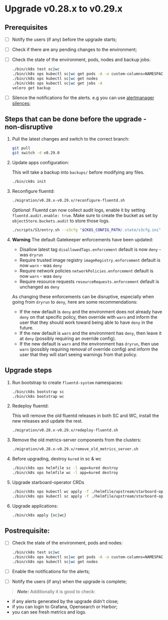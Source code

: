 # Upgrade v0.28.x to v0.29.x

## Prerequisites

- [ ] Notify the users (if any) before the upgrade starts;
- [ ] Check if there are any pending changes to the environment;
- [ ] Check the state of the environment, pods, nodes and backup jobs:

    ```bash
    ./bin/ck8s test sc|wc
    ./bin/ck8s ops kubectl sc|wc get pods -A -o custom-columns=NAMESPACE:metadata.namespace,POD:metadata.name,READY-false:status.containerStatuses[*].ready,REASON:status.containerStatuses[*].state.terminated.reason | grep false | grep -v Completed
    ./bin/ck8s ops kubectl sc|wc get nodes
    ./bin/ck8s ops kubectl sc|wc get jobs -A
    velero get backup
    ```

- [ ] Silence the notifications for the alerts. e.g you can use [alertmanager silences](https://prometheus.io/docs/alerting/latest/alertmanager/#silences);

## Steps that can be done before the upgrade - non-disruptive

1. Pull the latest changes and switch to the correct branch:

    ```bash
    git pull
    git switch -d v0.29.0
    ```

1. Update apps configuration:

    This will take a backup into `backups/` before modifying any files.

    ```bash
    ./bin/ck8s init
    ```

1. Reconfigure fluentd:

    ```bash
    ./migration/v0.28.x-v0.29.x/reconfigure-fluentd.sh
    ```

    *Optional:*
    Fluentd can now collect audit logs, enable it by setting `fluentd.audit.enable: true`.
    Make sure to create the bucket as set by `objectStore.buckets.audit` to store those logs.

    ```bash
    ./scripts/S3/entry.sh --s3cfg "$CK8S_CONFIG_PATH/.state/s3cfg.ini" create
    ```

1. **Warning** The default Gatekeeper enforcements have been updated:

    - Disallow latest tag `disallowedTags.enforcement` default is now `deny` - was `dryrun`
    - Require trusted image registry `imageRegistry.enforcement` default is now `warn` - was `deny`
    - Require network policies `networkPolicies.enforcement` default is now `warn` - was `deny`
    - Require resource requests `resourceRequests.enforcement` default is unchanged as `deny`

    As changing these enforcements can be disruptive, especially when going from `dryrun` to `deny`, here are some recommendations:

    - If the new default is `deny` and the environment does not already have `deny` on that specific policy, then override with `warn` and inform the user that they should work toward being able to have `deny` in the future.
    - If the new default is `warn` and the environment has `deny`, then leave it at `deny` (possibly requiring an override config).
    - If the new default is `warn` and the environment has `dryrun`, then use `warn` (possibly requiring removal of override config) and inform the user that they will start seeing warnings from that policy.

## Upgrade steps

1. Run bootstrap to create `fluentd-system` namespaces:

    ```bash
    ./bin/ck8s bootstrap sc
    ./bin/ck8s bootstrap wc
    ```

1. Redeploy fluentd:

    This will remove the old fluentd releases in both SC and WC, install the new releases and update the rest.

    ```bash
    ./migration/v0.28.x-v0.29.x/redeploy-fluentd.sh
    ```

1. Remove the old metrics-server components from the clusters:

   ```bash
   ./migration/v0.28.x-v0.29.x/remove_old_metrics_server.sh
   ```

1. Before upgrading, destroy `kured` in sc & wc
    ```bash
    ./bin/ck8s ops helmfile sc -l app=kured destroy
    ./bin/ck8s ops helmfile wc -l app=kured destroy
    ```

1. Upgrade starboard-operator CRDs

    ```bash
    ./bin/ck8s ops kubectl wc apply -f ./helmfile/upstream/starboard-operator/crds/
    ./bin/ck8s ops kubectl sc apply -f ./helmfile/upstream/starboard-operator/crds/
    ```

1. Upgrade applications:

    ```bash
    ./bin/ck8s apply {sc|wc}
    ```

## Postrequisite:

- [ ] Check the state of the environment, pods and nodes:

    ```bash
    ./bin/ck8s test sc|wc
    ./bin/ck8s ops kubectl sc|wc get pods -A -o custom-columns=NAMESPACE:metadata.namespace,POD:metadata.name,READY-false:status.containerStatuses[*].ready,REASON:status.containerStatuses[*].state.terminated.reason | grep false | grep -v Completed
    ./bin/ck8s ops kubectl sc|wc get nodes
    ```

- [ ] Enable the notifications for the alerts;
- [ ] Notify the users (if any) when the upgrade is complete;

> **_Note:_** Additionally it is good to check:

- if any alerts generated by the upgrade didn't close;
- if you can login to Grafana, Opensearch or Harbor;
- you can see fresh metrics and logs.
